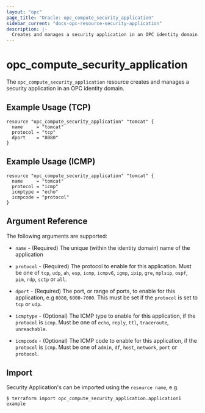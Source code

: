 ```yaml
---
layout: "opc"
page_title: "Oracle: opc_compute_security_application"
sidebar_current: "docs-opc-resource-security-application"
description: |-
  Creates and manages a security application in an OPC identity domain.
---
```


# opc\_compute\_security\_application

The ``opc_compute_security_application`` resource creates and manages a security application in an OPC identity domain.

## Example Usage (TCP)

```hcl
resource "opc_compute_security_application" "tomcat" {
  name     = "tomcat"
  protocol = "tcp"
  dport    = "8080"
}
```

## Example Usage (ICMP)

```hcl
resource "opc_compute_security_application" "tomcat" {
  name     = "tomcat"
  protocol = "icmp"
  icmptype = "echo"
  icmpcode = "protocol"
}
```

## Argument Reference

The following arguments are supported:

* `name` - (Required) The unique (within the identity domain) name of the application

* `protocol` - (Required) The protocol to enable for this application. Must be one of
`tcp`, `udp`, `ah`, `esp`, `icmp`, `icmpv6`, `igmp`, `ipip`, `gre`, `mplsip`, `ospf`, `pim`, `rdp`, `sctp` or `all`.

* `dport` - (Required) The port, or range of ports, to enable for this application, e.g `8080`, `6000-7000`. This must be set if the `protocol` is set to `tcp` or `udp`.

* `icmptype` - (Optional) The ICMP type to enable for this application, if the `protocol` is `icmp`. Must be one of
`echo`, `reply`, `ttl`, `traceroute`, `unreachable`.

* `icmpcode` - (Optional) The ICMP code to enable for this application, if the `protocol` is `icmp`. Must be one of
`admin`, `df`, `host`, `network`, `port` or `protocol`.

## Import

Security Application's can be imported using the `resource name`, e.g.

```shell
$ terraform import opc_compute_security_application.application1 example
```
